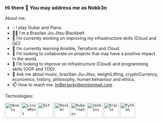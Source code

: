 ### Hi there 👋 You may address me as Nokk3n

About me:
- 🎶 I play Guitar and Piano.
- 🏋️‍♂️ I'm a Brazilan Jiu-Jitsu Blackbelt.
- 🔭 I’m currently working on improving my infrastructure skills (Cloud and IaC)
- 🌱 I’m currently learning Ansible, Terraform and Cloud. 
- 👯 I’m looking to collaborate on projects that may have a positive impact in the world.
- 🤔 I’m looking to improve on infrastructure (Cloud) and programming skills (OOP and TDD).
- 💬 Ask me about music, brazilian Jiu-Jitsu, weightLifting, cryptoCurrency, economics, history, philosophy, human behaviour and ethics. 
- 📫 How to reach me: ImBerserkr@protonmail.com





 Technologies:
<div>
	<code><img height="50" src="https://user-images.githubusercontent.com/25181517/186884153-99edc188-e4aa-4c84-91b0-e2df260ebc33.png" alt="Ubuntu" title="Ubuntu" /></code>
	<code><img height="50" src="https://user-images.githubusercontent.com/25181517/186884159-4b5e122b-95de-4a32-b10b-7f6fdffa4c5a.png" alt="LinuxMint" title="LinuxMint" /></code>
	<code><img height="50" src="https://user-images.githubusercontent.com/25181517/117364277-fc4eb280-aebd-11eb-8769-a3583c6a2037.png" alt="Git" title="Git" /></code>
	<code><img height="50" src="https://user-images.githubusercontent.com/25181517/117207330-263ba280-adf4-11eb-9b97-0ac5b40bc3be.png" alt="Docker" title="Docker" /></code>
	<code><img height="50" src="https://user-images.githubusercontent.com/25181517/182534006-037f08b5-8e7b-4e5f-96b6-5d2a5558fa85.png" alt="Kubernetes" title="Kubernetes" /></code>
	<code><img height="50" src="https://user-images.githubusercontent.com/25181517/179090274-733373ef-3b59-4f28-9ecb-244bea700932.png" alt="Jenkins" title="Jenkins" /></code>
	<code><img height="50" src="https://user-images.githubusercontent.com/25181517/117208736-bdedc080-adf5-11eb-912f-61c7d43705f6.png" alt="Oracle" title="Oracle" /></code>
	<code><img height="50" src="https://user-images.githubusercontent.com/25181517/183423507-c056a6f9-1ba8-4312-a350-19bcbc5a8697.png" alt="Python" title="Python" /></code>
</div>
